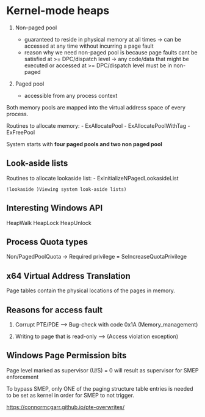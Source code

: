 # Kernel-mode heaps

1) Non-paged pool
	- guaranteed to reside in physical memory at all times
		-> can be accessed at any time without incurring a page fault
	- reason why we need non-paged pool is because page faults cant be satisfied at >= DPC/dispatch level
		-> any code/data that might be executed or accessed at >= DPC/dispatch level must be in non-paged
		
2) Paged pool
	- accessible from any process context

Both memory pools are mapped into the virtual address space of every process.

Routines to allocate memory:
	- ExAllocatePool
	- ExAllocatePoolWithTag
	- ExFreePool
	
System starts with **four paged pools and two non paged pool**

## Look-aside lists

Routines to allocate lookaside list:
	- ExInitializeNPagedLookasideList

```
!lookaside )Viewing system look-aside lists)
```

## Interesting Windows API
HeapWalk
HeapLock
HeapUnlock

## Process Quota types
Non/PagedPoolQuota -> Required privilege = SeIncreaseQuotaPrivilege

## x64 Virtual Address Translation
Page tables contain the physical locations of the pages in memory.

## Reasons for access fault
1) Corrupt PTE/PDE --> Bug-check with code 0x1A (Memory_management)

2) Writing to page that is read-only --> (Access violation exception)

## Windows Page Permission bits
Page level marked as supervisor (U/S) = 0 will result as supervisor for SMEP enforcement

To bypass SMEP, only ONE of the paging structure table entries is needed to be set as kernel in order for SMEP to not trigger.

https://connormcgarr.github.io/pte-overwrites/















